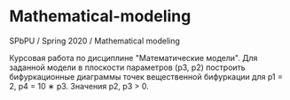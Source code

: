 # Mathematical-modeling
SPbPU / Spring 2020 / Mathematical modeling

Курсовая работа по дисциплине "Математические модели".
Для заданной модели в плоскости параметров (p3, p2) построить бифуркационные диаграммы точек вещественной
бифуркации для p1 = 2, p4 = 10 ∗ p3. Значения p2, p3 > 0.
